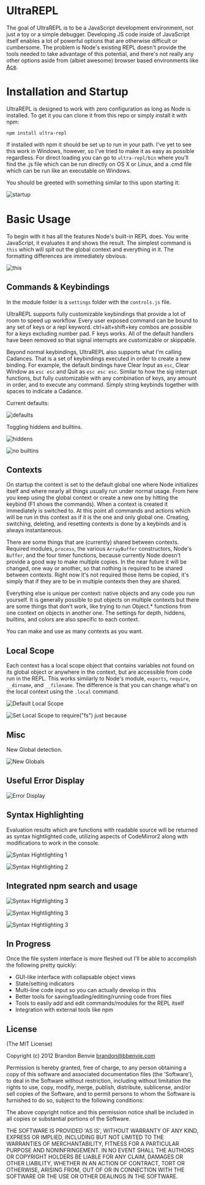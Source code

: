 # UltraREPL

The goal of UltraREPL is to be a JavaScript development environment, not just a toy or a simple debugger. Developing JS code inside of JavaScript itself enables a lot of powerful options that are otherwise difficult or cumbersome. The problem is Node's existing REPL doesn't provide the tools needed to take advantage of this potential, and there's not really any other options aside from (albiet awesome) browser based environments like [Ace](http://ace.ajax.org/).

# Installation and Startup

UltraREPL is designed to work with zero configuration as long as Node is installed. To get it you can clone it from this repo or simply install it with npm:
```
npm install ultra-repl
```
If installed with npm it should be set up to run in your path. I've yet to see this work in Windows, however, so I've tried to make it as easy as possible regardless. For direct loading you can go to `ultra-repl/bin` where you'll find the .js file which can be run directly on OS X or Linux, and a .cmd file which can be run like an executable on Windows.

You should be greeted with something similar to this upon starting it:

![startup](https://raw.github.com/Benvie/Node.js-Ultra-REPL/master/docs/ss1.png)


# Basic Usage

To begin with it has all the features Node's built-in REPL does. You write JavaScript, it evaluates it and shows the result. The simplest command is `this` which will spit out the global context and everything in it. The formatting differences are immediately obvious.

![this](https://raw.github.com/Benvie/Node.js-Ultra-REPL/master/docs/ss5.png)


## Commands & Keybindings

In the module folder is a `settings` folder with the `controls.js` file.

UltraREPL supports fully customizable keybindings that provide a lot of room to speed up workflow. Every user exposed command can be bound to any set of keys or a repl keyword. ctrl+alt+shift+key combos are possible for a keys excluding number pad. F keys works. All of the default handlers have been removed so that signal interrupts are customizable or skippable.

Beyond normal keybindings, UltraREPL also supports what I'm calling Cadances. That is a set of keybindings executed in order to create a new binding. For example, the default bindings have Clear Input as `esc`, Clear Window as `esc esc` and Quit as `esc esc esc`. Similar to how the sig interrupt functions, but fully customizable with any combination of keys, any amount in order, and to execute any command. Simply string keybinds together with spaces to indicate a Cadance.

Current defaults:

![defaults](https://raw.github.com/Benvie/Node.js-Ultra-REPL/master/docs/ss4.png)


Toggling hiddens and builtins.

![hiddens](https://raw.github.com/Benvie/Node.js-Ultra-REPL/master/docs/ss2.png)

![no builtins](https://raw.github.com/Benvie/Node.js-Ultra-REPL/master/docs/ss3.png)


## Contexts

On startup the context is set to the default global one where Node initializes itself and where nearly all things usually run under normal usage. From here you keep using the global context or create a new one by hitting the keybind (F1 shows the commands). When a context is created it immediately is switched to. At this point all commands and actions which will be run in this context as if it is the one and only global one. Creating, switching, deleting, and resetting contexts is done by a keybinds and is always instantaneous.

There are some things that are (currently) shared between contexts. Required modules, `process`, the various `ArrayBuffer` constructors, Node's `Buffer`, and the four timer functions, because currently Node doesn't provide a good way to make multiple copies. In the near future it will be changed, one way or another, so that nothing is required to be shared between contexts. Right now it's not required those items be copied, it's simply that if they are to be in multiple contexts then they are shared.

Everything else is unique per context: native objects and any code you run yourself. It is generally possible to put objects on multiple contexts but there are some things that don't work, like trying to run Object.* functions from one context on objects in another one. The settings for depth, hiddens, builtins, and colors are also specific to each context.

You can make and use as many contexts as you want.


## Local Scope

Each context has a local scope object that contains variables not found on its global object or anywhere in the context, but are accessible from code run in the REPL. This works similarly to Node's module, `exports`, `require`, `__dirname`, and `__filename`. The difference is that you can change what's on the local context using the `.local` command.


![Default Local Scope](https://raw.github.com/Benvie/Node.js-Ultra-REPL/master/docs/ss11.png)


![Set Local Scope to require("fs") just because](https://raw.github.com/Benvie/Node.js-Ultra-REPL/master/docs/ss12.png)


## Misc

New Global detection.

![New Globals](https://raw.github.com/Benvie/Node.js-Ultra-REPL/master/docs/ss7.png)

## Useful Error Display

![Error Display](https://raw.github.com/Benvie/Node.js-Ultra-REPL/master/docs/ss10.png)


## Syntax Highlighting

Evaluation results which are functions with readable source will be returned as syntax hightlighted code, utilizing aspects of CodeMirror2 along with modifications to work in the console.

![Syntax Hightlighting 1](https://raw.github.com/Benvie/Node.js-Ultra-REPL/master/docs/ss9.png)



![Syntax Hightlighting 2](https://raw.github.com/Benvie/Node.js-Ultra-REPL/master/docs/ss8.png)

## Integrated npm search and usage

![Syntax Hightlighting 3](https://raw.github.com/Benvie/Node.js-Ultra-REPL/master/docs/ss6.png)

![Syntax Hightlighting 3](https://raw.github.com/Benvie/Node.js-Ultra-REPL/master/docs/ss13.png)

![Syntax Hightlighting 3](https://raw.github.com/Benvie/Node.js-Ultra-REPL/master/docs/ss14.png)


## In Progress

Once the file system interface is more fleshed out I'll be able to accomplish the following pretty quickly:

* GUI-like interface with collapsable object views
* State/setting indicators
* Multi-line code input so you can actually develop in this
* Better tools for saving/loading/editing/running code from files
* Tools to easily add and edit commands/modules for the REPL itself
* Integration with external tools like npm



## License

(The MIT License)

Copyright (c) 2012 Brandon Benvie <brandon@bbenvie.com>

Permission is hereby granted, free of charge, to any person obtaining a copy of this software and associated documentation files (the 'Software'), to deal in the Software without restriction, including without limitation the rights to use, copy, modify, merge, publish, distribute, sublicense, and/or sell copies of the Software, and to permit persons to whom the Software is furnished to do so, subject to the following conditions:

The above copyright notice and this permission notice shall be included in all copies or substantial portions of the Software.

THE SOFTWARE IS PROVIDED 'AS IS', WITHOUT WARRANTY OF ANY KIND, EXPRESS OR IMPLIED, INCLUDING BUT NOT LIMITED TO THE WARRANTIES OF MERCHANTABILITY, FITNESS FOR A PARTICULAR PURPOSE AND NONINFRINGEMENT. IN NO EVENT SHALL THE AUTHORS OR COPYRIGHT HOLDERS BE LIABLE FOR ANY CLAIM, DAMAGES OR OTHER LIABILITY, WHETHER IN AN ACTION OF CONTRACT, TORT OR OTHERWISE, ARISING FROM, OUT OF OR IN CONNECTION WITH THE SOFTWARE OR THE USE OR OTHER DEALINGS IN THE SOFTWARE.